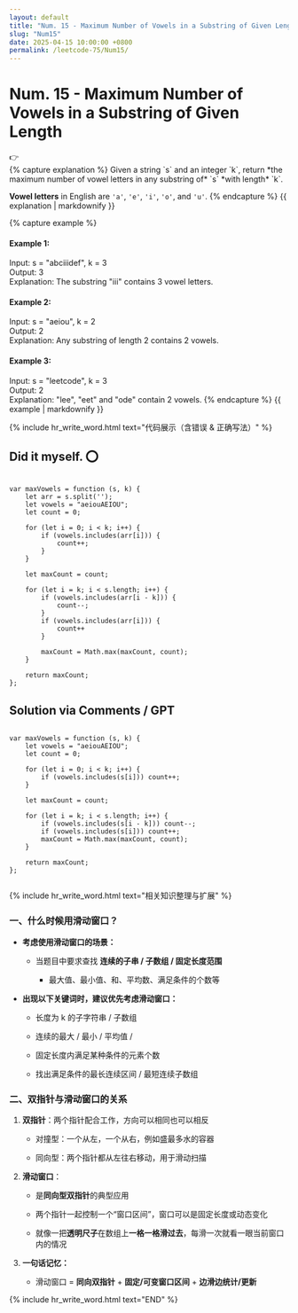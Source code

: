 ```yaml
---
layout: default
title: "Num. 15 - Maximum Number of Vowels in a Substring of Given Length"
slug: "Num15"
date: 2025-04-15 10:00:00 +0800
permalink: /leetcode-75/Num15/
---
```


# Num. 15 - Maximum Number of Vowels in a Substring of Given Length

<aside class="asideDiv">
    <div>👉</div>
    <div>
        <main>
            {% capture explanation %}
Given a string `s` and an integer `k`, return *the maximum number of vowel letters in any substring of* `s` *with length* `k`.

**Vowel letters** in English are `'a'`, `'e'`, `'i'`, `'o'`, and `'u'`.
            {% endcapture %}
            {{ explanation | markdownify }}
        </main>
        <main>
            {% capture example %}
#### Example 1:
Input: s = "abciiidef", k = 3  
Output: 3  
Explanation: The substring "iii" contains 3 vowel letters.
#### Example 2:
Input: s = "aeiou", k = 2  
Output: 2  
Explanation: Any substring of length 2 contains 2 vowels.
#### Example 3:
Input: s = "leetcode", k = 3  
Output: 2  
Explanation: "lee", "eet" and "ode" contain 2 vowels.
            {% endcapture %}
            {{ example | markdownify }}
        </main>
    </div>
</aside>

{% include hr_write_word.html text="代码展示（含错误 & 正确写法）" %}

## **Did it myself.** &#x2B55;
<pre><code class="language-js">
var maxVowels = function (s, k) {
    let arr = s.split('');
    let vowels = "aeiouAEIOU";
    let count = 0;

    for (let i = 0; i < k; i++) {
        if (vowels.includes(arr[i])) {
            count++;
        }
    }

    let maxCount = count;

    for (let i = k; i < s.length; i++) {
        if (vowels.includes(arr[i - k])) {
            count--;
        }
        if (vowels.includes(arr[i])) {
            count++
        }

        maxCount = Math.max(maxCount, count);
    }

    return maxCount;
};
</code></pre>

## **Solution via Comments / GPT**
<pre><code class="language-js">
var maxVowels = function (s, k) {
    let vowels = "aeiouAEIOU";
    let count = 0;

    for (let i = 0; i < k; i++) {
        if (vowels.includes(s[i])) count++;
    }

    let maxCount = count;

    for (let i = k; i < s.length; i++) {
        if (vowels.includes(s[i - k])) count--;
        if (vowels.includes(s[i])) count++;
        maxCount = Math.max(maxCount, count);
    }

    return maxCount;
};

</code></pre>


{% include hr_write_word.html text="相关知识整理与扩展" %}

### **一、什么时候用滑动窗口？**

- **考虑使用滑动窗口的场景：**

    - 当题目中要求查找 **连续的子串 / 子数组 / 固定长度范围** 
    
        - 最大值、最小值、和、平均数、满足条件的个数等

- **出现以下关键词时，建议优先考虑滑动窗口：**

    - 长度为 k 的子字符串 / 子数组

    - 连续的最大 / 最小 / 平均值 / 
    
    - 固定长度内满足某种条件的元素个数

    - 找出满足条件的最长连续区间 / 最短连续子数组

### **二、双指针与滑动窗口的关系**

1. **双指针**：两个指针配合工作，方向可以相同也可以相反

    - 对撞型：一个从左，一个从右，例如盛最多水的容器

    - 同向型：两个指针都从左往右移动，用于滑动扫描

2. **滑动窗口**：

    - 是**同向型双指针**的典型应用

    - 两个指针一起控制一个“窗口区间”，窗口可以是固定长度或动态变化

    - 就像一把**透明尺子**在数组上**一格一格滑过去**，每滑一次就看一眼当前窗口内的情况

3. **一句话记忆：**

    - 滑动窗口 = **同向双指针** + **固定/可变窗口区间** + **边滑边统计/更新**


{% include hr_write_word.html text="END" %}